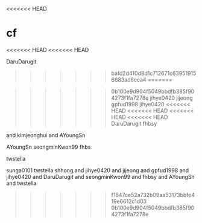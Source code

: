 <<<<<<< HEAD
# cf
<<<<<<< HEAD
<<<<<<< HEAD

DaruDarugit
>>>>>>> bafd2d410d8d1c712671c639519156683ad6cca4
=======

>>>>>>> 0b100e9d904f5049bbdfb385f904273f1fa7278e
jihye0420
jijeong
gpfud1998
jihye0420
<<<<<<< HEAD
<<<<<<< HEAD
<<<<<<< HEAD
<<<<<<< HEAD
DaruDarugit
fhbsy

and kimjeonghui
and AYoungSn

 AYoungSn
seongminKwon99
fhbs


twstella

sunga0101
twstella
shhong and jihye0420 and jijeong and gpfud1998 and jihye0420 and DaruDarugit and seongminKwon99 and fhbsy and AYoungSn and twstella
>>>>>>> f1847ce52a732b09aa53173bbfe419e6612c1d03
>>>>>>> 0b100e9d904f5049bbdfb385f904273f1fa7278e
